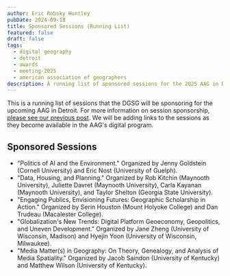 ```yaml
---
author: Eric Robsky Huntley
pubDate: 2024-09-18
title: Sponsored Sessions (Running List)
featured: false
draft: false
tags:
  - digital geography
  - detroit
  - awards
  - meeting-2025
  - american association of geographers
description: A running list of sponsored sessions for the 2025 AAG in Detroit.
---
```


This is a running list of sessions that the DGSG will be sponsoring for the upcoming AAG in Detroit. For more information on session sponsorship, [please see our previous post](https://digitalgeogsg.github.io/posts/2025-see-you-in-detroit/). We will be adding links to the sessions as they become available in the AAG's digital program.

## Sponsored Sessions

+ "Politics of AI and the Environment." Organized by Jenny Goldstein (Cornell University) and Eric Nost (University of Guelph).
+ "Data, Housing, and Planning." Organized by Rob Kitchin (Maynooth University), Juliette Davret (Maynooth University), Carla Kayanan (Maynooth University), and Taylor Shelton (Georgia State University).
+ "Engaging Publics, Envisioning Futures: Geographic Scholarship in Action." Organized by Serin Houston (Mount Holyoke College) and Dan Trudeau (Macalester College).
+ "Globalization's New Trends: Digital Platform Geoeconomy, Geopolitics, and Uneven Development." Organized by Jane Zheng (University of Wisconsin, Madison) and Hyejin Yoon (University of Wisconsin, Milwaukee).
+ "Media Matter(s) in Geography: On Theory, Genealogy, and Analysis of Media Spatiality." Organized by Jacob Saindon (University of Kentucky) and Matthew Wilson (University of Kentucky).
